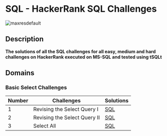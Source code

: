 # SQL - HackerRank SQL Challenges
![maxresdefault](https://user-images.githubusercontent.com/46414243/105733970-c9019c80-5f3a-11eb-8138-e093ea834718.jpg)

## Description
**The solutions of all the SQL challenges for all easy, medium and hard challenges on HackerRank executed on MS-SQL and tested using tSQLt**

## Domains
### Basic Select Challenges

| Number | Challenges | Solutions | 
| ------------- | ------------- | -------------|
| 1 | Revising the Select Query I | [SQL](https://github.com/Roboticsdreams/SQL/blob/master/HackerRank/04.BS01-Query-I.sql)  |
| 2 | Revising the Select Query II | [SQL](https://github.com/Roboticsdreams/SQL/blob/master/HackerRank/04.BS02-Query-II.sql)  |
| 3 | Select All | [SQL](https://github.com/Roboticsdreams/SQL/blob/master/HackerRank/04.BS03-SelectAll.sql)  